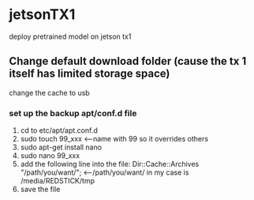 # jetsonTX1
deploy pretrained model on jetson tx1

## Change default download folder (cause the tx 1 itself has limited storage space)
change the cache to usb
### set up the backup apt/conf.d file
1. cd to etc/apt/apt.conf.d 
2. sudo touch 99_xxx <--name with 99 so it overrides others
3. sudo apt-get install nano
4. sudo nano 99_xxx
5. add the following line into the file: Dir::Cache::Archives "/path/you/want/"; <--/path/you/want/ in my case is /media/REDSTICK/tmp
6. save the file
###
